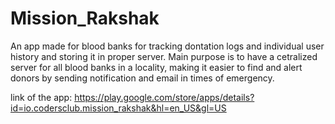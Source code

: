 # Mission_Rakshak

An app made for blood banks for tracking dontation logs and individual user history and storing it in proper server. Main purpose is to have a cetralized server for all blood banks in a locality, making it easier to find and alert donors by sending notification and email in times of emergency.

link of the app: https://play.google.com/store/apps/details?id=io.codersclub.mission_rakshak&hl=en_US&gl=US
